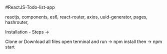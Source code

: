 #ReactJS-Todo-list-app

reactjs,
components,
es6,
react-router,
axios,
uuid-generator,
pages,
hashrouter,

Installation - Steps ->

  Clone or Download all files
  open terminal and run -> npm install
  then -> npm start
